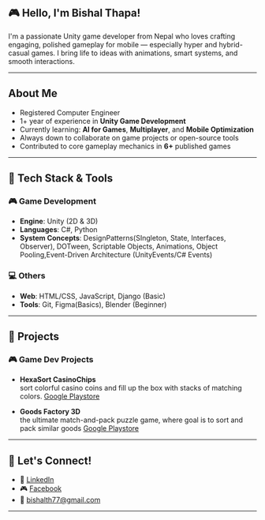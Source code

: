 
## 🎮 Hello, I'm Bishal Thapa!
I'm a passionate Unity game developer from Nepal  who loves crafting engaging, polished gameplay for mobile — especially hyper and hybrid-casual games. I bring life to ideas with animations, smart systems, and smooth interactions.

---

##  About Me
-  Registered Computer Engineer 
-  1+ year of experience in **Unity Game Development**
-  Currently learning: **AI for Games**, **Multiplayer**, and **Mobile Optimization**
-  Always down to collaborate on game projects or open-source tools
- Contributed to core gameplay mechanics in **6+** published games

---

## 🧰 Tech Stack & Tools

### 🎮 Game Development
- **Engine**: Unity (2D & 3D)
- **Languages**: C#, Python
- **System Concepts**: DesignPatterns(SIngleton, State, Interfaces, Observer), DOTween, Scriptable Objects,        Animations, Object Pooling,Event-Driven Architecture (UnityEvents/C# Events)

### 💻 Others
- **Web**: HTML/CSS, JavaScript, Django (Basic)
- **Tools**: Git, Figma(Basics), Blender (Beginner)

---

## 🚀 Projects

### 🎮 Game Dev Projects
- **HexaSort CasinoChips**  
sort colorful casino coins and fill up the box with stacks of matching colors.
[Google Playstore](https://play.google.com/store/apps/details?id=com.vectorplay.games.hexasortcasino&hl=en)

- **Goods Factory 3D**  
  the ultimate match-and-pack puzzle game, where goal is to sort and pack similar goods
  [Google Playstore](https://play.google.com/store/apps/details?id=com.vectorplay.goodssortfactory&hl=en)

---

## 🤝 Let's Connect!
- 💼 [LinkedIn](https://www.linkedin.com/in/bishal-thapa-72440129b)
- 🎮 [Facebook](https://www.facebook.com/profile.php?id=100012004481139)
- 📧 bishalth77@gmail.com 

---


